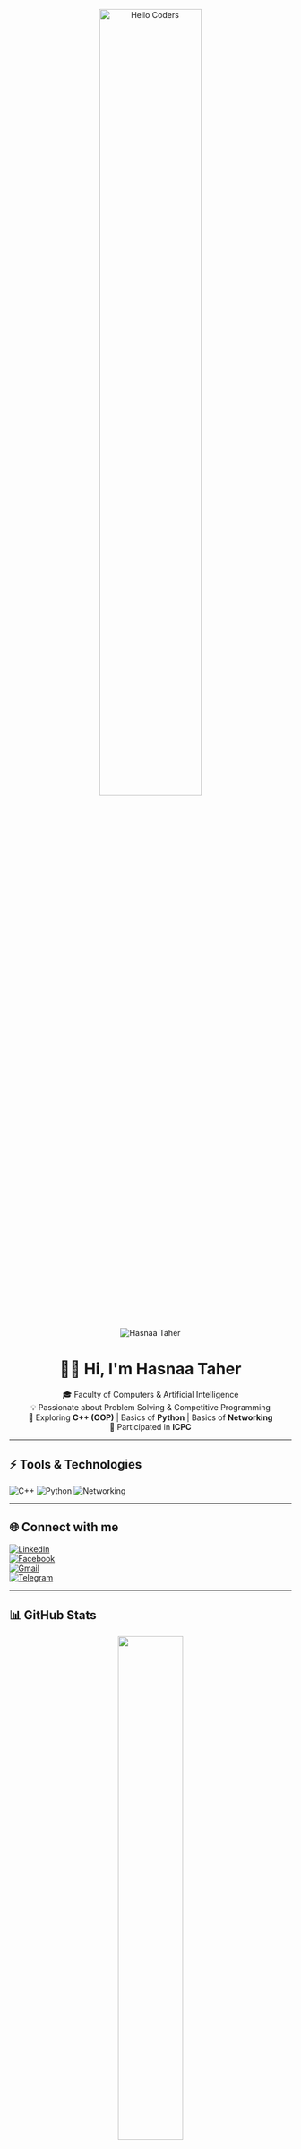 <div align="center">

<img src="https://github.com/SP-XD/SP-XD/blob/main/images/hellocoders_rounded.gif?raw=true" alt="Hello Coders" width="60%"/> <br>
<!-- <img src="https://github.com/SP-XD/SP-XD/blob/main/images/dev-working_rounded.gif?raw=true" alt="Workspace"  width="40%"/><br>  -->
<img src="https://readme-typing-svg.herokuapp.com?font=Fira+Code&size=25&pause=1000&color=F75C7E&center=true&vCenter=true&width=435&lines=Hasnaa+Taher" alt="Hasnaa Taher" />


# 👩‍💻 Hi, I'm Hasnaa Taher  
🎓 Faculty of Computers & Artificial Intelligence  
💡 Passionate about Problem Solving & Competitive Programming  
🚀 Exploring **C++ (OOP)** | Basics of **Python** | Basics of **Networking**  
🏅 Participated in **ICPC**  

</div>

---

## ⚡ Tools & Technologies

![C++](https://img.shields.io/badge/C%2B%2B-00599C?style=flat&logo=c%2B%2B&logoColor=white)
![Python](https://img.shields.io/badge/Python-FFD43B?style=flat&logo=python&logoColor=darkgreen)
![Networking](https://img.shields.io/badge/Networking-Basics-blue?style=flat)

---

## 🌐 Connect with me  

[![LinkedIn](https://img.shields.io/badge/LinkedIn-0A66C2?style=flat&logo=linkedin&logoColor=white)](https://www.linkedin.com/in/hasnaa-taher-1a9353369/)  
[![Facebook](https://img.shields.io/badge/Facebook-1877F2?style=flat&logo=facebook&logoColor=white)](https://www.facebook.com/profile.php?id=61563562050746)  
[![Gmail](https://img.shields.io/badge/Gmail-D14836?style=flat&logo=gmail&logoColor=white)](mailto:thasnaa20@gmail.com)  
[![Telegram](https://img.shields.io/badge/Telegram-2CA5E0?style=flat&logo=telegram&logoColor=white)](https://t.me/hasnaataher)  

---

## 📊 GitHub Stats
<div align="center">

<img src="https://github-readme-stats.vercel.app/api?username=HasnaaTaher&show_icons=true&theme=radical" width="48%" />

</div>

---

## 🌱 Currently Learning
- Advanced C++ (Data Structures & Algorithms)  
- Problem Solving for Competitive Programming  
- Basics of Networking  

---

<div align="center">

![Profile Views](https://komarev.com/ghpvc/?username=HasnaaTaher&style=flat&color=orange&label=PROFILE+VIEWS)

</div>
